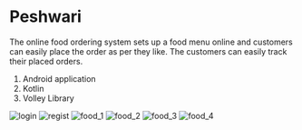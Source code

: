 # Peshwari

The online food ordering system sets up a food menu online and customers can easily place the order as per they like. The customers can easily track their placed orders. 

1. Android application
2. Kotlin
3. Volley Library


![login](https://user-images.githubusercontent.com/68888839/220271500-5973cb15-2296-45f2-a6bb-198ed54bb120.jpg)
![regist](https://user-images.githubusercontent.com/68888839/220271505-df7b058f-3301-418e-9d7f-dff971ecdcf8.jpg)
![food_1](https://user-images.githubusercontent.com/68888839/220271510-0dd5d3d9-7b11-43b9-a9a8-dfca8f68c185.jpg)
![food_2](https://user-images.githubusercontent.com/68888839/220271480-3500594e-84bf-49e5-8563-e0d0bb140fb3.jpg)
![food_3](https://user-images.githubusercontent.com/68888839/220271492-42cf9289-2a4c-4c35-bafa-5683f4f0e5b2.jpg)
![food_4](https://user-images.githubusercontent.com/68888839/220271496-fc6b9941-c6f0-4913-b49f-dcdeacf03cf0.jpg)
